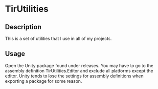# TirUtilities

## Description

This is a set of utilities that I use in all of my projects.

## Usage

Open the Unity package found under releases.  You may have to go to the assembly definition TirUtilities.Editor and exclude all platforms except the editor.  Unity tends to lose the settings for assembly definitions when exporting a package for some reason.
